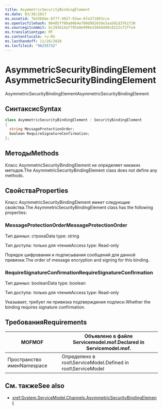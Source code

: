 ```yaml
---
title: AsymmetricSecurityBindingElement
ms.date: 03/30/2017
ms.assetid: 7bd3b6be-8f77-4927-93ae-6fa371893cca
ms.openlocfilehash: 00485ff80a0064e700d99203de3aa581d3761f30
ms.sourcegitcommit: bc293b14af795e0e999e3304dd40c0222cf2ffe4
ms.translationtype: MT
ms.contentlocale: ru-RU
ms.lasthandoff: 11/26/2020
ms.locfileid: "96255732"
---
```

# <a name="asymmetricsecuritybindingelement"></a><span data-ttu-id="46f20-102">AsymmetricSecurityBindingElement</span><span class="sxs-lookup"><span data-stu-id="46f20-102">AsymmetricSecurityBindingElement</span></span>

<span data-ttu-id="46f20-103">AsymmetricSecurityBindingElement</span><span class="sxs-lookup"><span data-stu-id="46f20-103">AsymmetricSecurityBindingElement</span></span>  
  
## <a name="syntax"></a><span data-ttu-id="46f20-104">Синтаксис</span><span class="sxs-lookup"><span data-stu-id="46f20-104">Syntax</span></span>  
  
```csharp
class AsymmetricSecurityBindingElement : SecurityBindingElement  
{  
  string MessageProtectionOrder;  
  boolean RequireSignatureConfirmation;  
};  
```  
  
## <a name="methods"></a><span data-ttu-id="46f20-105">Методы</span><span class="sxs-lookup"><span data-stu-id="46f20-105">Methods</span></span>  

 <span data-ttu-id="46f20-106">Класс AsymmetricSecurityBindingElement не определяет никаких методов.</span><span class="sxs-lookup"><span data-stu-id="46f20-106">The AsymmetricSecurityBindingElement class does not define any methods.</span></span>  
  
## <a name="properties"></a><span data-ttu-id="46f20-107">Свойства</span><span class="sxs-lookup"><span data-stu-id="46f20-107">Properties</span></span>  

 <span data-ttu-id="46f20-108">Класс AsymmetricSecurityBindingElement имеет следующие свойства.</span><span class="sxs-lookup"><span data-stu-id="46f20-108">The AsymmetricSecurityBindingElement class has the following properties:</span></span>  
  
### <a name="messageprotectionorder"></a><span data-ttu-id="46f20-109">MessageProtectionOrder</span><span class="sxs-lookup"><span data-stu-id="46f20-109">MessageProtectionOrder</span></span>  

 <span data-ttu-id="46f20-110">Тип данных: строка</span><span class="sxs-lookup"><span data-stu-id="46f20-110">Data type: string</span></span>  
  
 <span data-ttu-id="46f20-111">Тип доступа: только для чтения</span><span class="sxs-lookup"><span data-stu-id="46f20-111">Access type: Read-only</span></span>  
  
 <span data-ttu-id="46f20-112">Порядок шифрования и подписывания сообщений для данной привязки.</span><span class="sxs-lookup"><span data-stu-id="46f20-112">The order of message encryption and signing for this binding.</span></span>  
  
### <a name="requiresignatureconfirmation"></a><span data-ttu-id="46f20-113">RequireSignatureConfirmation</span><span class="sxs-lookup"><span data-stu-id="46f20-113">RequireSignatureConfirmation</span></span>  

 <span data-ttu-id="46f20-114">Тип данных: boolean</span><span class="sxs-lookup"><span data-stu-id="46f20-114">Data type: boolean</span></span>  
  
 <span data-ttu-id="46f20-115">Тип доступа: только для чтения</span><span class="sxs-lookup"><span data-stu-id="46f20-115">Access type: Read-only</span></span>  
  
 <span data-ttu-id="46f20-116">Указывает, требует ли привязка подтверждения подписи.</span><span class="sxs-lookup"><span data-stu-id="46f20-116">Whether the binding requires signature confirmation.</span></span>  
  
## <a name="requirements"></a><span data-ttu-id="46f20-117">Требования</span><span class="sxs-lookup"><span data-stu-id="46f20-117">Requirements</span></span>  
  
|<span data-ttu-id="46f20-118">MOF</span><span class="sxs-lookup"><span data-stu-id="46f20-118">MOF</span></span>|<span data-ttu-id="46f20-119">Объявлено в файле Servicemodel.mof.</span><span class="sxs-lookup"><span data-stu-id="46f20-119">Declared in Servicemodel.mof.</span></span>|  
|---------|-----------------------------------|  
|<span data-ttu-id="46f20-120">Пространство имен</span><span class="sxs-lookup"><span data-stu-id="46f20-120">Namespace</span></span>|<span data-ttu-id="46f20-121">Определено в root\ServiceModel.</span><span class="sxs-lookup"><span data-stu-id="46f20-121">Defined in root\ServiceModel</span></span>|  
  
## <a name="see-also"></a><span data-ttu-id="46f20-122">См. также</span><span class="sxs-lookup"><span data-stu-id="46f20-122">See also</span></span>

- <xref:System.ServiceModel.Channels.AsymmetricSecurityBindingElement>
